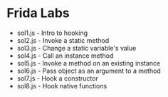# Frida Labs

- sol1.js - Intro to hooking
- sol2.js - Invoke a static method
- sol3.js - Change a static variable's value
- sol4.js - Call an instance method
- sol5.js - Invoke a method on an existing instance
- sol6.js - Pass object as an argument to a method
- sol7.js - Hook a constructor
- sol8.js - Hook native functions
